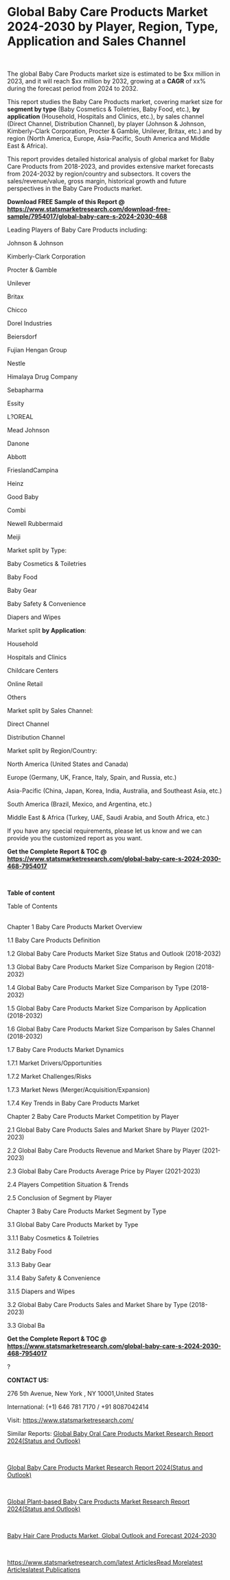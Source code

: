 <h1>Global Baby Care Products Market 2024-2030 by Player, Region, Type, Application and Sales Channel</h1><br/><p>The global Baby Care Products market size is estimated to be $xx million in 2023, and it will reach $xx million by 2032, growing at a <strong>CAGR</strong> of xx% during the forecast period from 2024 to 2032.</p>
 
 
 
 <p>This report studies the Baby Care Products market, covering market size for <strong>segment by type</strong> (Baby Cosmetics & Toiletries, Baby Food, etc.), <strong>by application</strong> (Household, Hospitals and Clinics, etc.), by sales channel (Direct Channel, Distribution Channel), by player (Johnson & Johnson, Kimberly-Clark Corporation, Procter & Gamble, Unilever, Britax, etc.) and by region (North America, Europe, Asia-Pacific, South America and Middle East & Africa).</p>
 
 
 
 <p>This report provides detailed historical analysis of global market for Baby Care Products from 2018-2023, and provides extensive market forecasts from 2024-2032 by region/country and subsectors. It covers the sales/revenue/value, gross margin, historical growth and future perspectives in the Baby Care Products market.</p>
 
 
 
 <p><strong>Download FREE Sample of this Report @ <a href="https://www.statsmarketresearch.com/download-free-sample/7954017/global-baby-care-s-2024-2030-468">https://www.statsmarketresearch.com/download-free-sample/7954017/global-baby-care-s-2024-2030-468</a></strong></p>
 
 
 
 <p>Leading Players of Baby Care Products including:</p>
 
 
 
 <p>Johnson & Johnson</p>
 
 
 
 <p>Kimberly-Clark Corporation</p>
 
 
 
 <p>Procter & Gamble</p>
 
 
 
 <p>Unilever</p>
 
 
 
 <p>Britax</p>
 
 
 
 <p>Chicco</p>
 
 
 
 <p>Dorel Industries</p>
 
 
 
 <p>Beiersdorf</p>
 
 
 
 <p>Fujian Hengan Group</p>
 
 
 
 <p>Nestle</p>
 
 
 
 <p>Himalaya Drug Company</p>
 
 
 
 <p>Sebapharma</p>
 
 
 
 <p>Essity</p>
 
 
 
 <p>L?OREAL</p>
 
 
 
 <p>Mead Johnson</p>
 
 
 
 <p>Danone</p>
 
 
 
 <p>Abbott</p>
 
 
 
 <p>FrieslandCampina</p>
 
 
 
 <p>Heinz</p>
 
 
 
 <p>Good Baby</p>
 
 
 
 <p>Combi</p>
 
 
 
 <p>Newell Rubbermaid</p>
 
 
 
 <p>Meiji</p>
 
 
 
 <p>Market split by Type:</p>
 
 
 
 <p>Baby Cosmetics & Toiletries</p>
 
 
 
 <p>Baby Food</p>
 
 
 
 <p>Baby Gear</p>
 
 
 
 <p>Baby Safety & Convenience</p>
 
 
 
 <p>Diapers and Wipes</p>
 
 
 
 <p>Market split <strong>by Application</strong>:</p>
 
 
 
 <p>Household</p>
 
 
 
 <p>Hospitals and Clinics</p>
 
 
 
 <p>Childcare Centers</p>
 
 
 
 <p>Online Retail</p>
 
 
 
 <p>Others</p>
 
 
 
 <p>Market split by Sales Channel:</p>
 
 
 
 <p>Direct Channel</p>
 
 
 
 <p>Distribution Channel</p>
 
 
 
 <p>Market split by Region/Country:</p>
 
 
 
 <p>North America (United States and Canada)</p>
 
 
 
 <p>Europe (Germany, UK, France, Italy, Spain, and Russia, etc.)</p>
 
 
 
 <p>Asia-Pacific (China, Japan, Korea, India, Australia, and Southeast Asia, etc.)</p>
 
 
 
 <p>South America (Brazil, Mexico, and Argentina, etc.)</p>
 
 
 
 <p>Middle East & Africa (Turkey, UAE, Saudi Arabia, and South Africa, etc.)</p>
 
 
 
 <p>If you have any special requirements, please let us know and we can provide you the customized report as you want.</p>
 
 
 
 <div><b>Get the Complete Report & TOC @ <a href="https://www.statsmarketresearch.com/global-baby-care-s-2024-2030-468-7954017">https://www.statsmarketresearch.com/global-baby-care-s-2024-2030-468-7954017</a></b></div>
 
 
 
 <p><br />
 
 <b>Table of content</b></p>
 
 
 
 <p>Table of Contents<br />
 
 <br />
 
 Chapter 1 Baby Care Products Market Overview<br />
 
 1.1 Baby Care Products Definition<br />
 
 1.2 Global Baby Care Products Market Size Status and Outlook (2018-2032)<br />
 
 1.3 Global Baby Care Products Market Size Comparison by Region (2018-2032)<br />
 
 1.4 Global Baby Care Products Market Size Comparison by Type (2018-2032)<br />
 
 1.5 Global Baby Care Products Market Size Comparison by Application (2018-2032)<br />
 
 1.6 Global Baby Care Products Market Size Comparison by Sales Channel (2018-2032)<br />
 
 1.7 Baby Care Products Market Dynamics<br />
 
 1.7.1 Market Drivers/Opportunities<br />
 
 1.7.2 Market Challenges/Risks<br />
 
 1.7.3 Market News (Merger/Acquisition/Expansion)<br />
 
 1.7.4 Key Trends in Baby Care Products Market<br />
 
 Chapter 2 Baby Care Products Market Competition by Player<br />
 
 2.1 Global Baby Care Products Sales and Market Share by Player (2021-2023)<br />
 
 2.2 Global Baby Care Products Revenue and Market Share by Player (2021-2023)<br />
 
 2.3 Global Baby Care Products Average Price by Player (2021-2023)<br />
 
 2.4 Players Competition Situation & Trends<br />
 
 2.5 Conclusion of Segment by Player<br />
 
 Chapter 3 Baby Care Products Market Segment by Type<br />
 
 3.1 Global Baby Care Products Market by Type<br />
 
 3.1.1 Baby Cosmetics & Toiletries<br />
 
 3.1.2 Baby Food<br />
 
 3.1.3 Baby Gear<br />
 
 3.1.4 Baby Safety & Convenience<br />
 
 3.1.5 Diapers and Wipes<br />
 
 3.2 Global Baby Care Products Sales and Market Share by Type (2018-2023)<br />
 
 3.3 Global Ba</p>
 
 
 
 <div><b>Get the Complete Report & TOC @ <a href="https://www.statsmarketresearch.com/global-baby-care-s-2024-2030-468-7954017">https://www.statsmarketresearch.com/global-baby-care-s-2024-2030-468-7954017</a></b></div>
 
 
 
 <p>? </p>
 
 
 
 <p><b>CONTACT US:</b><br />
 
 276 5th Avenue, New York , NY 10001,United States<br />
 
 International: (+1) 646 781 7170 / +91 8087042414<br />
 
 Visit: <a href="https://www.statsmarketresearch.com/">https://www.statsmarketresearch.com/</a><br />
 
 Similar Reports: <a href="https://www.statsmarketresearch.com/global-baby-care-s-2024-2030-468-7954017">Global Baby Oral Care Products Market Research Report 2024(Status and Outlook)</a><br />
 
 <br />
 
 <a href="https://www.statsmarketresearch.com/global-baby-care-s-2024-2030-468-7954017">Global Baby Care Products Market Research Report 2024(Status and Outlook)</a><br />
 
 <br />
 
 <a href="https://www.statsmarketresearch.com/global-baby-care-s-2024-2030-468-7954017">Global Plant-based Baby Care Products Market Research Report 2024(Status and Outlook)</a><br />
 
 <br />
 
 <a href="https://www.statsmarketresearch.com/global-baby-care-s-2024-2030-468-7954017">Baby Hair Care Products Market, Global Outlook and Forecast 2024-2030</a><br />
 
 <br />
 
 <a href="https://gyeongbokgung.com">https://www.statsmarketresearch.com/</a><a href="https://hallyeomaritime.com">latest Articles</a><a href="https://jingwansa.com">Read More</a><a href="https://nguoiviet.jp/">latest Articles</a><a href="https://www.intelmarketresearch.com/">latest Publications</a></p>